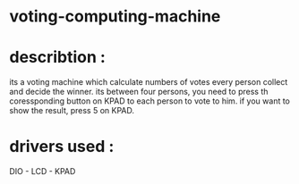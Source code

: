 # voting-computing-machine

# describtion :
its a voting machine which calculate numbers of votes every person collect and decide the winner.
its between four persons, you need to press th coressponding button on KPAD to each person to vote to him.
if you want to show the result, press 5 on KPAD.

# drivers used :
DIO - LCD - KPAD
